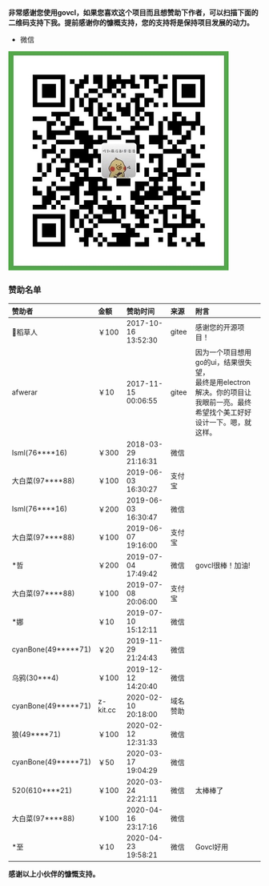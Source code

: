 **非常感谢您使用govcl，如果您喜欢这个项目而且想赞助下作者，可以扫描下面的二维码支持下我。提前感谢你的慷概支持，您的支持将是保持项目发展的动力。**   

* 微信  

![wechatpay](/assets/images/wechatpay.jpg)  

### 赞助名单  

| 赞助者   | 金额    | 赞助时间 | 来源 | 附言 |  
| :------ | :------ | :----    | :----  | :---- |   
| 稻草人 | ￥100 | 2017-10-16 13:52:30 |  gitee | 感谢您的开源项目！ |  
| afwerar | ￥10 | 2017-11-15 00:06:55 |  gitee | 因为一个项目想用go的ui，结果很失望，<br />最终是用electron解决。你的项目让我眼前一亮。最终希望找个美工好好设计一下。嗯，就这样。 |  
| Isml(76****16) | ￥300 | 2018-03-29 21:16:31 |  微信 |  |  
| 大白菜(97****88) | ￥100 | 2019-06-03 16:30:27 |  支付宝 |  |  
| Isml(76****16) | ￥200 | 2019-06-03 16:30:47 |  微信 |  |    
| 大白菜(97****88) | ￥100 | 2019-06-07 19:16:00 |  支付宝 |  |  
| *哲 | ￥200 | 2019-07-04 17:49:42 |  微信 | govcl很棒！加油!  |  
| 大白菜(97****88) | ￥100 | 2019-07-08 20:06:00 |  支付宝 |  |  
| *娜 | ￥10 | 2019-07-10 15:12:11 |  微信 |  |  
| cyanBone(49*****71)| ￥20 | 2019-11-29 21:24:43 |  微信 |  |  
| 乌鸦(30***4)| ￥100 | 2019-12-12 14:20:40 |  微信 |  |  
| cyanBone(49*****71)| z-kit.cc | 2020-02-10 20:18:00 |  域名赞助   |  |  
| 狼(49****71) | ￥100 | 2020-02-12 12:31:33 |  微信   |  |  
| cyanBone(49*****71)| ￥50 | 2020-03-17 19:04:29|  微信 |  |  
| 520(610****21)| ￥100 | 2020-03-24 22:21:11 |  微信 |  太棒棒了 |  
| 大白菜(97****88)| ￥100 | 2020-04-16 23:17:16 |  微信 |   |  
| *至 | ￥10 | 2020-04-23 19:58:21 |  微信 | Govcl好用  |  

**感谢以上小伙伴的慷慨支持。** 
